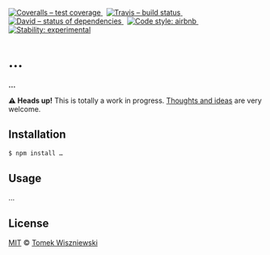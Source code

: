 [![Coveralls – test coverage
](https://img.shields.io/coveralls/tomekwi/….svg?style=flat-square)
](https://coveralls.io/r/tomekwi/…)
 [![Travis – build status
](https://img.shields.io/travis/tomekwi/…/master.svg?style=flat-square)
](https://travis-ci.org/tomekwi/…)
 [![David – status of dependencies
](https://img.shields.io/david/tomekwi/….svg?style=flat-square)
](https://david-dm.org/tomekwi/…)
 [![Code style: airbnb
](https://img.shields.io/badge/code%20style-airbnb-blue.svg?style=flat-square)
](https://github.com/airbnb/javascript)
 [![Stability: experimental
](https://img.shields.io/badge/stability-experimental-yellow.svg?style=flat-square)
](https://nodejs.org/api/documentation.html#documentation_stability_index)




…
===

**…**


**⚠ Heads up!** This is totally a work in progress. [Thoughts and ideas][] are very welcome.

[Thoughts and ideas]:  https://github.com/tomekwi/…/issues




Installation
------------

```sh
$ npm install …
```




Usage
-----

…




License
-------

[MIT][] © [Tomek Wiszniewski][]

[MIT]: ./License.md
[Tomek Wiszniewski]: https://github.com/tomekwi
